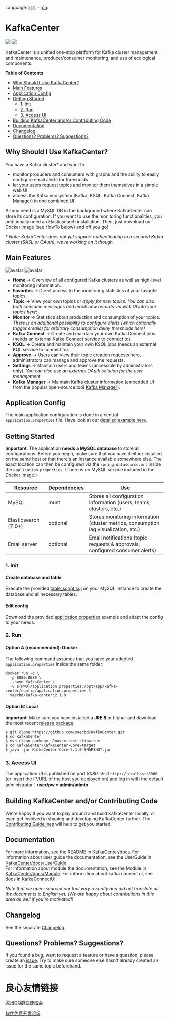 Language: :us: - :[cn](./README_zh.md):
# KafkaCenter

![](https://img.shields.io/badge/java-1.8+-green.svg)
![](https://img.shields.io/badge/maven-3.5+-green.svg)

KafkaCenter is a unified one-stop platform for Kafka cluster management and maintenance, producer/consumer monitoring, and use of ecological components.

**Table of Contents**
  - [Why Should I Use KafkaCenter?](#why-should-i-use-kafkacenter)
  - [Main Features](#main-features)
  - [Application Config](#application-config)
  - [Getting Started](#getting-started)
    - [1. Init](#1-init)
    - [2. Run](#2-run)
    - [3. Access UI](#3-access-ui)
  - [Building KafkaCenter and/or Contributing Code](#building-kafkacenter-andor-contributing-code)
  - [Documentation](#documentation)
  - [Changelog](#changelog)
  - [Questions? Problems? Suggestions?](#questions-problems-suggestions)


## Why Should I Use KafkaCenter?

You have a Kafka cluster* and want to
- monitor producers and consumers with graphs and the ability to easily configure email alerts for thresholds
- let your users request topics and monitor them themselves in a simple web UI
- access the Kafka ecosystem (Kafka, KSQL, Kafka Connect, Kafka Manager) in one combined UI

All you need is a MySQL DB in the background where KafkaCenter can store its configuration. If you want to use the monitoring functionalities, you additionally need an Elasticsearch installation.
Then, just download our Docker image (see HowTo below) and off you go!

*\* Note: KafkaCenter does not yet support authenticating to a secured Kafka cluster (SASL or OAuth), we're working on it though.*


## Main Features
![avatar](docs/images/kafka-center.png)
![avatar](docs/images/screenshot.png)

- **Home** -> Overview of all configured Kafka clusters as well as high-level monitoring information.
- **Favorites** -> Direct access to the monitoring statistics of your favorite topics.
- **Topic** -> View your own topics or *apply for new topics. You can also both consume messages and mock new records via web UI into your topics here!*
- **Monitor** -> Statistics about production and consumption of your topics. *There is an additional possibility to configure alerts (which optionally trigger emails) for arbitrary consumption delay thresholds here!*
- **Kafka Connect** -> Create and maintain your own Kafka Connect jobs (needs an external Kafka Connect service to connect to).
- **KSQL** -> Create and maintain your own KSQL jobs (needs an external KQL service to connect to).
- **Approve** -> Users can view their topic creation requests here, administrators can manage and approve the requests.
- **Settings** -> Maintain users and teams (accessible by administrators only). *You can also use an external OAuth solution for the user management.*
- **Kafka Manager** -> Maintain Kafka cluster information (embedded UI from the popular open-source tool [Kafka Manager](https://github.com/yahoo/CMAK)).


## Application Config
The main application configuration is done in a central `application.properties` file. Have look at our [detailed example here](KafkaCenter-Core/src/main/resources/application.properties).


## Getting Started

**Important**: The application **needs a MySQL database** to store all configurations. Before you begin, make sure that you have it either installed on the same host or that there's an instance available somewhere else. The exact location can then be configured via the `spring.datasource.url` inside the `application.properties`. (There is *no* MySQL service included in the Docker image.)

Resource|Dependencies|Use
---|---|---
MySQL|must|Stores all configuration information (users, teams, clusters, etc.)
Elasticsearch (7.0+)|optional|Stores monitoring information (cluster metrics, consumption lag visualization, etc.)
Email server|optional|Email notifications (topic requests & approvals, configured consumer alerts)

### 1. Init

#### Create database and table
Execute the provided [table_script.sql](KafkaCenter-Core/sql/table_script.sql) on your MySQL instance to create the database and all necessary tables.

#### Edit config
Download the provided [application.properties](KafkaCenter-Core/src/main/resources/application.properties) example and adapt the config to your needs.


### 2. Run

#### Option A (**recommended**): Docker

The following command assumes that you have your adapted `application.properties` inside the same folder:
```
docker run -d \
  -p 8080:8080 \
  --name KafkaCenter \
  -v ${PWD}/application.properties:/opt/app/kafka-center/config/application.properties \ 
  xaecbd/kafka-center:2.1.0
```

#### Option B: Local

**Important**: Make sure you have installed a **JRE 8** or higher and download the most recent [release package](https://github.com/xaecbd/KafkaCenter/releases).
```
$ git clone https://github.com/xaecbd/KafkaCenter.git
$ cd KafkaCenter
$ mvn clean package -Dmaven.test.skip=true
$ cd KafkaCenter\KafkaCenter-Core\target
$ java -jar KafkaCenter-Core-2.1.0-SNAPSHOT.jar
```


### 3. Access UI
The application UI is published on port *8080*. Visit `http://localhost:8080` (or insert the IP/URL of the host you deployed on) and log in with the default administrator：**user/pw = admin/admin**


## Building KafkaCenter and/or Contributing Code

We're happy if you want to play around and build KafkaCenter locally, or even get involved in shaping and developing KafkaCenter further. The [Contributing Guidelines](./CONTRIBUTING.md) will help to get you started.


## Documentation

For more information, see the README in [KafkaCenter/docs](./docs). 
For information about user guide the documentation, see the UserGuide in [KafkaCenter/docs/UserGuide](./docs/UserGuide.md)  
For information about module the documentation, see the Module in [KafkaCenter/docs/Module](./docs/Module.md). 
For information about kafka connect ui, see docs in [KafkaConnectUi](./docs/KafkaConnectUi.md).

*Note that we open-sourced our tool very recently and did not translate all the documents to English yet. (We are happy about contributions in this area as well if you're motivated!)*


## Changelog

See the separate [Changelog](./CHANGELOG.md).


## Questions? Problems? Suggestions?

If you found a bug, want to request a feature or have a question, please create an [issue](https://github.com/xaecbd/KafkaCenter/issues/new). Try to make sure someone else hasn't already created an issue for the same topic beforehand.


 # 良心友情链接

[腾讯QQ群快速检索](http://u.720life.cn/s/8cf73f7c)

[软件免费开发论坛](http://u.720life.cn/s/bbb01dc0)